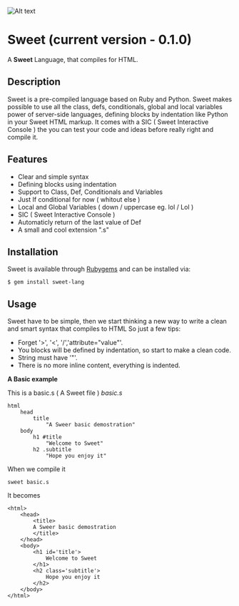 ![Alt text](http://joaomdmoura.com/sweet/sweet.jpg "A Sweet Language")
# Sweet (current version - 0.1.0)
A **Sweet** Language, that compiles for HTML.

Description
------------
Sweet is a pre-compiled language based on Ruby and Python. 
Sweet makes possible to use all the class, defs, conditionals, global and 
local variables power of server-side languages, defining blocks by indentation 
like Python in your Sweet HTML markup.
It comes with a SIC ( Sweet Interactive Console ) the you can test your code and ideas
before really right and compile it.

Features
------------
* Clear and simple syntax
* Defining blocks using indentation
* Support to Class, Def, Conditionals and Variables
 * Just If conditional for now ( whitout else )
 * Local and Global Variables ( down / uppercase eg. lol / Lol )
* SIC ( Sweet Interactive Console )
* Automaticly return of the last value of Def
* A small and cool extension ".s"

Installation
------------

Sweet is available through [Rubygems](http://rubygems.org/gems/sweet-lang) and can be installed via:

```
$ gem install sweet-lang
```

Usage
------------
Sweet have to be simple, then we start thinking a new way to write a clean and smart syntax that compiles to HTML
So just a few tips:

* Forget '>', '<', '/','attribute="value"'.
* You blocks will be defined by indentation, so start to make a clean code.
* String must have '"'.
* There is no more inline content, everything is indented.

**A Basic example**

This is a basic.s ( A Sweet file )
*basic.s*
```
html
	head
		title
			"A Sweer basic demostration"
	body
		h1 #title
			"Welcome to Sweet"
		h2 .subtitle
			"Hope you enjoy it"
```

When we compile it
```
sweet basic.s
```

It becomes
```
<html>
	<head>
		<title>
		A Sweer basic demostration
		</title>
	</head>
	<body>
		<h1 id='title'>
			Welcome to Sweet
		</h1>
		<h2 class='subtitle'>
			Hope you enjoy it
		</h2>
	</body>
</html>
```